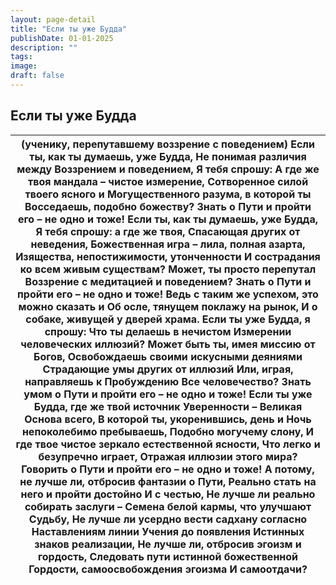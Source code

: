 ```yaml
---
layout: page-detail
title: "Если ты уже Будда"
publishDate: 01-01-2025
description: ""
tags:
image:
draft: false
---
```


## Если ты уже Будда
| (ученику, перепутавшему воззрение с поведением)  Если ты, как ты думаешь, уже Будда,  Не понимая различия между  Воззрением и поведением,  Я тебя спрошу:  А где же твоя мандала – чистое измерение,  Сотворенное силой твоего ясного и  Могущественного разума, в которой ты  Восседаешь, подобно божеству? Знать о Пути и пройти его – не одно и тоже!  Если ты, как ты думаешь, уже Будда,  Я тебя спрошу: а где же твоя,  Спасающая других от неведения,  Божественная игра – лила, полная азарта,  Изящества, непостижимости, утонченности  И сострадания ко всем живым существам?  Может, ты просто перепутал  Воззрение с медитацией и поведением? Знать о Пути и пройти его – не одно и тоже!  Ведь с таким же успехом, это можно сказать и  Об осле, тянущем поклажу на рынок,  И о собаке, живущей у дверей храма.  Если ты уже Будда, я спрошу:  Что ты делаешь в нечистом  Измерении человеческих иллюзий? Может быть ты, имея миссию от Богов,  Освобождаешь своими искусными деяниями  Страдающие умы других от иллюзий  Или, играя, направляешь к Пробуждению  Все человечество? Знать умом о Пути и пройти его – не одно и тоже!  Если ты уже Будда, где же твой источник  Уверенности – Великая Основа всего,  В которой ты, укоренившись, день и  Ночь непоколебимо пребываешь,  Подобно могучему слону,  И где твое чистое зеркало естественной ясности,  Что легко и безупречно играет,  Отражая иллюзии этого мира? Говорить о Пути и пройти его – не одно и тоже!  А потому, не лучше ли, отбросив фантазии о Пути,  Реально стать на него и пройти достойно  И с честью,  Не лучше ли реально собирать заслуги –  Семена белой кармы, что улучшают  Судьбу,  Не лучше ли усердно вести садхану согласно  Наставлениям линии Учения до появления  Истинных знаков реализации,  Не лучше ли, отбросив эгоизм и гордость,  Следовать пути истинной божественной  Гордости, самоосвобождения эгоизма  И самоотдачи? |
| -------------------------------------------------------------------------------------------------------------------------------------------------------------------------------------------------------------------------------------------------------------------------------------------------------------------------------------------------------------------------------------------------------------------------------------------------------------------------------------------------------------------------------------------------------------------------------------------------------------------------------------------------------------------------------------------------------------------------------------------------------------------------------------------------------------------------------------------------------------------------------------------------------------------------------------------------------------------------------------------------------------------------------------------------------------------------------------------------------------------------------------------------------------------------------------------------------------------------------------------------------------------------------------------------------------------------------------------------------------------------------------------------------------------------------------------------------------------------------------------------------------------------------------------------------------------------------------------------------------------------------------------------------------------------------------------------------------------------------------------------------------------------------------------------------------------------------------------------------------------------------------------------------------------------------------- |
  
  
